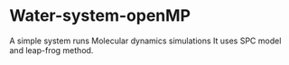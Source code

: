 # Water-system-openMP
A simple system runs Molecular dynamics simulations
It uses SPC model and leap-frog method.
